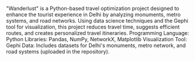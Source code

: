 "Wanderlust" is a Python-based travel optimization project designed to enhance the tourist experience in Delhi by analyzing monuments, metro systems, and road networks. Using data science techniques and the Gephi tool for visualization, this project reduces travel time, suggests efficient routes, and creates personalized travel itineraries.
Programming Language: Python
Libraries: Pandas, NumPy, NetworkX, Matplotlib
Visualization Tool: Gephi
Data: Includes datasets for Delhi's monuments, metro network, and road systems (uploaded in the repository).
